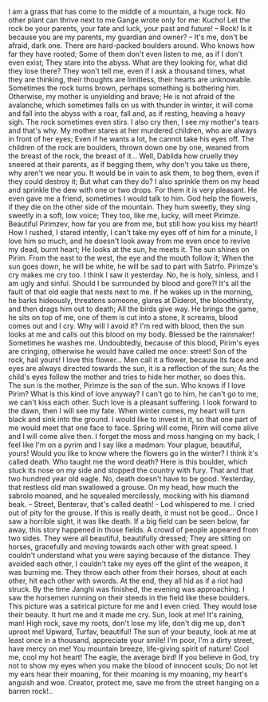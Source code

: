 I am a grass that has come to the middle of a mountain, a huge rock. No other plant can thrive next to me.Gange wrote only for me: Kucho! Let the rock be your parents, your fate and luck, your past and future!
– Rock! Is it because you are my parents, my guardian and owner?
– It's me, don't be afraid, dark one.
There are hard-packed boulders around. Who knows how far they have rooted; Some of them don't even listen to me, as if I don't even exist; They stare into the abyss. What are they looking for, what did they lose there? They won't tell me, even if I ask a thousand times, what they are thinking, their thoughts are limitless, their hearts are unknowable. Sometimes the rock turns brown, perhaps something is bothering him. Otherwise, my mother is unyielding and brave; He is not afraid of the avalanche, which sometimes falls on us with thunder in winter, it will come and fall into the abyss with a roar, fall and, as if resting, heaving a heavy sigh. The rock sometimes even stirs. I also cry then, I see my mother's tears and that's why. My mother stares at her murdered children, who are always in front of her eyes; Even if he wants a lot, he cannot take his eyes off. The children of the rock are boulders, thrown down one by one, weaned from the breast of the rock, the breast of it...
Well, Dablida how cruelly they sneered at their parents, as if begging them, why don't you take us there, why aren't we near you. It would be in vain to ask them, to beg them, even if they could destroy it; But what can they do? I also sprinkle them on my head and sprinkle the dew with one or two drops. For them it is very pleasant.
He even gave me a friend, sometimes I would talk to him. God help the flowers, if they die on the other side of the mountain. They hum sweetly, they sing sweetly in a soft, low voice; They too, like me, lucky, will meet Pirimze. Beautiful Pirimzev, how far you are from me, but still how you kiss my heart!
How I rushed, I stared intently, I can't take my eyes off of him for a minute, I love him so much, and he doesn't look away from me even once to revive my dead, burnt heart; He looks at the sun, he meets it. The sun shines on Pirim. From the east to the west, the eye and the mouth follow it; When the sun goes down, he will be white, he will be sad to part with Satrfo. Pirimze's cry makes me cry too. I think I saw it yesterday. No, he is holy, sinless, and I am ugly and sinful. Should I be surrounded by blood and gore?! It's all the fault of that old eagle that nests next to me. If he wakes up in the morning, he barks hideously, threatens someone, glares at Diderot, the bloodthirsty, and then drags him out to death; All the birds give way. He brings the game, he sits on top of me, one of them is cut into a stone, it screams, blood comes out and I cry. Why will I avoid it? I'm red with blood, then the sun looks at me and calls out this blood on my body. Blessed be the rainmaker! Sometimes he washes me. Undoubtedly, because of this blood, Pirim's eyes are cringing, otherwise he would have called me once: street! Son of the rock, hail yours!
I love this flower... Men call it a flower, because its face and eyes are always directed towards the sun, it is a reflection of the sun; As the child's eyes follow the mother and tries to hide her mother, so does this. The sun is the mother, Pirimze is the son of the sun.
Who knows if I love Pirim? What is this kind of love anyway? I can't go to him, he can't go to me, we can't kiss each other. Such love is a pleasant suffering. I look forward to the dawn, then I will see my fate. When winter comes, my heart will turn black and sink into the ground. I would like to invest in it, so that one part of me would meet that one face to face. Spring will come, Pirim will come alive and I will come alive then. I forget the moss and moss hanging on my back, I feel like I'm on a pyrim and I say like a madman: Your plague, beautiful, yours!
Would you like to know where the flowers go in the winter? I think it's called death. Who taught me the word death? Here is this boulder, which stuck its nose on my side and stopped the country with fury. That and that two hundred year old eagle. No, death doesn't have to be good. Yesterday, that restless old man swallowed a grouse. On my head, how much the sabrolo moaned, and he squealed mercilessly, mocking with his diamond beak.
– Street, Benterav, that's called death! - Lod whispered to me. I cried out of pity for the grouse. If this is really death, it must not be good...
Once I saw a horrible sight, it was like death. If a big field can be seen below, far away, this story happened in those fields. A crowd of people appeared from two sides. They were all beautiful, beautifully dressed; They are sitting on horses, gracefully and moving towards each other with great speed. I couldn't understand what you were saying because of the distance. They avoided each other, I couldn't take my eyes off the glint of the weapon, it was burning me. They throw each other from their horses, shout at each other, hit each other with swords.
At the end, they all hid as if a riot had struck. By the time Janghi was finished, the evening was approaching. I saw the horsemen running on their steeds in the field like these boulders. This picture was a satirical picture for me and I even cried. They would lose their beauty. It hurt me and it made me cry.
Sun, look at me! It's raining, man! High rock, save my roots, don't lose my life, don't dig me up, don't uproot me!
Upward, Turfav, beautiful! The sun of your beauty, look at me at least once in a thousand, appreciate your smile! I'm poor, I'm a dirty street, have mercy on me! You mountain breeze, life-giving spirit of nature! Cool me, cool my hot heart!
The eagle, the average bird! If you believe in God, try not to show my eyes when you make the blood of innocent souls; Do not let my ears hear their moaning, for their moaning is my moaning, my heart's anguish and woe. Creator, protect me, save me from the street hanging on a barren rock!..